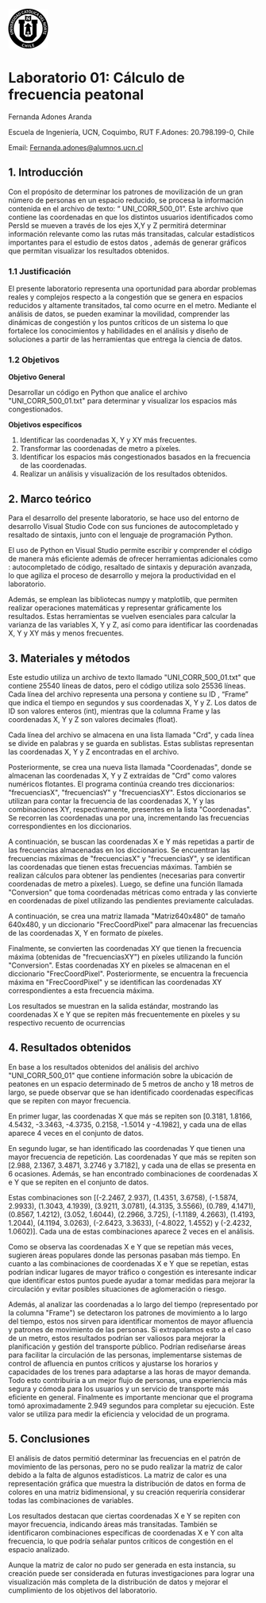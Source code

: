 ![Logo UCN](images/60x60-ucn-negro.png)
# Laboratorio 01: Cálculo de frecuencia peatonal 
Fernanda Adones Aranda

Escuela de Ingeniería, UCN, Coquimbo, RUT F.Adones: 20.798.199-0, Chile

Email: Fernanda.adones@alumnos.ucn.cl

## 1. Introducción 
Con el propósito de determinar los patrones de movilización de un gran número de personas en un espacio reducido, se procesa la información contenida en el archivo de texto: “ UNI_CORR_500_01”. 
Este archivo que contiene las coordenadas en que los distintos usuarios identificados como PersId  se mueven a través de los ejes X,Y y Z permitirá determinar información relevante como las rutas más transitadas,  calcular estadísticos importantes para el estudio de estos datos , además de generar gráficos que permitan visualizar los resultados obtenidos.

### 1.1 Justificación 

El presente laboratorio representa una oportunidad para abordar problemas reales y complejos respecto a la congestión que se genera en espacios reducidos y altamente transitados, tal como ocurre en el metro.
 Mediante el análisis de datos, se pueden examinar la movilidad, comprender las dinámicas de congestión y los puntos críticos de un sistema lo que fortalece los conocimientos y habilidades en el análisis y diseño de soluciones  a partir de las herramientas que entrega la ciencia de datos. 


### 1.2 Objetivos 

**Objetivo General**

Desarrollar un código en Python que analice el archivo "UNI_CORR_500_01.txt" para determinar y visualizar los espacios más congestionados.

**Objetivos específicos**

1.	Identificar las coordenadas X, Y y XY más frecuentes.
2.	Transformar las coordenadas de metro a píxeles.
3.	Identificar los espacios más congestionados basados en la frecuencia de las coordenadas.
4.	Realizar un análisis y visualización de los resultados obtenidos.


## 2. Marco teórico
Para el desarrollo del presente laboratorio, se hace uso del entorno de desarrollo Visual Studio Code con sus funciones de autocompletado y resaltado de sintaxis, junto con el lenguaje de programación Python. 

El uso de Python en Visual Studio permite  escribir y comprender el código de manera más eficiente  además de ofrecer herramientas  adicionales como : autocompletado de código, resaltado de sintaxis y depuración avanzada, lo que agiliza el proceso de desarrollo y mejora la productividad en el laboratorio.

Además, se emplean las bibliotecas numpy y matplotlib, que permiten realizar operaciones matemáticas y representar gráficamente los resultados. Estas herramientas se vuelven esenciales para calcular la varianza de las variables X, Y y Z, así como para identificar las coordenadas X, Y y XY más y menos frecuentes.


## 3. Materiales y métodos
Este estudio utiliza un archivo de texto llamado "UNI_CORR_500_01.txt" que contiene 25540 líneas de datos, pero el código utiliza solo 25536 líneas. Cada línea del archivo representa una persona y contiene su ID , “Frame” que indica el tiempo en segundos y sus coordenadas X, Y y Z. Los datos de ID son valores enteros (int), mientras que la columna Frame y las coordenadas X, Y y Z son valores decimales (float).

Cada línea del archivo se almacena en una lista llamada "Crd", y cada línea se divide en palabras y se guarda en sublistas. Estas sublistas representan las coordenadas X, Y y Z encontradas en el archivo.

Posteriormente, se crea una nueva lista llamada "Coordenadas", donde se almacenan las coordenadas X, Y y Z extraídas de "Crd" como valores numéricos flotantes.
El programa continúa creando tres diccionarios: "frecuenciasX", "frecuenciasY" y "frecuenciasXY". Estos diccionarios se utilizan para contar la frecuencia de las coordenadas X, Y y las combinaciones XY, respectivamente, presentes en la lista "Coordenadas". Se recorren las coordenadas una por una, incrementando las frecuencias correspondientes en los diccionarios.

A continuación, se buscan las coordenadas X e Y más repetidas a partir de las frecuencias almacenadas en los diccionarios. Se encuentran las frecuencias máximas de "frecuenciasX" y "frecuenciasY", y se identifican las coordenadas que tienen estas frecuencias máximas.
También se realizan cálculos para obtener las pendientes (necesarias para convertir coordenadas de metro a píxeles). Luego, se define una función llamada "Conversion" que toma coordenadas métricas como entrada y las convierte en coordenadas de píxel utilizando las pendientes previamente calculadas.

A continuación, se crea una matriz llamada "Matriz640x480" de tamaño 640x480, y un diccionario "FrecCoordPixel" para almacenar las frecuencias de las coordenadas X, Y en formato de píxeles.

Finalmente, se convierten las coordenadas XY que tienen la frecuencia máxima (obtenidas de "frecuenciasXY") en píxeles utilizando la función "Conversion". Estas coordenadas XY en píxeles se almacenan en el diccionario "FrecCoordPixel". Posteriormente, se encuentra la frecuencia máxima en "FrecCoordPixel" y se identifican las coordenadas XY correspondientes a esta frecuencia máxima. 

Los resultados se muestran en la salida estándar, mostrando las coordenadas X e Y que se repiten más frecuentemente en píxeles y su respectivo recuento de ocurrencias


## 4. Resultados obtenidos

En base a los resultados obtenidos del análisis del archivo "UNI_CORR_500_01" que contiene información sobre la ubicación de peatones en un espacio determinado de  5 metros de ancho y 18 metros de largo, se puede observar que se han identificado coordenadas específicas que se repiten con mayor frecuencia.

En primer lugar, las coordenadas X que más se repiten son [0.3181, 1.8166, 4.5432, -3.3463, -4.3735, 0.2158, -1.5014 y -4.1982], y cada una de ellas aparece 4 veces en el conjunto de datos.

En segundo lugar, se han identificado las coordenadas Y que tienen una mayor frecuencia de repetición. Las coordenadas Y que más se repiten son [2.988, 2.1367, 3.4871, 3.2746 y 3.7182], y cada una de ellas se presenta en 6 ocasiones.
Además, se han encontrado combinaciones de coordenadas X e Y que se repiten en el conjunto de datos.

 Estas combinaciones son [(-2.2467, 2.937), (1.4351, 3.6758), (-1.5874, 2.9933), (1.3043, 4.1939), (3.9211, 3.0781), (4.3135, 3.5566), (0.789, 4.1471), (0.8567, 1.4212), (3.052, 1.6044), (2.2966, 3.725), (-1.1189, 4.2663), (1.4193, 1.2044), (4.1194, 3.0263), (-2.6423, 3.3633), (-4.8022, 1.4552) y (-2.4232, 1.0602)]. Cada una de estas combinaciones aparece 2 veces en el análisis.

Como se observa las coordenadas X e Y que se repetían más veces, sugieren áreas populares donde las personas pasaban más tiempo. En cuanto a las combinaciones de coordenadas X e Y que se repetían, estas podrían indicar lugares de mayor tráfico o congestión es interesante indicar que identificar estos puntos puede ayudar a tomar medidas para mejorar la circulación y evitar posibles situaciones de aglomeración o riesgo.

 Además, al analizar las coordenadas a lo largo del tiempo (representado por la columna "Frame") se detectaron los patrones de movimiento a lo largo del tiempo, estos nos sirven para identificar momentos de mayor afluencia y patrones de movimiento de las personas.
Si extrapolamos esto a el caso de un metro, estos resultados podrían ser valiosos para mejorar la planificación y gestión del transporte público. Podrían rediseñarse áreas para facilitar la circulación de las personas, implementarse sistemas de control de afluencia en puntos críticos y ajustarse los horarios y capacidades de los trenes para adaptarse a las horas de mayor demanda. 
Todo esto contribuiría a un mejor flujo de personas, una experiencia más segura y cómoda para los usuarios y un servicio de transporte más eficiente en general.
Finalmente es importante mencionar que el programa tomó aproximadamente 2.949 segundos para completar su ejecución. Este valor se utiliza para medir la eficiencia y velocidad de un programa.



## 5. Conclusiones

El análisis de datos permitió determinar las frecuencias en el patrón de movimiento de las personas, pero no se pudo realizar la matriz de calor debido a la falta de algunos estadísticos. La matriz de calor es una representación gráfica que muestra la distribución de datos en forma de colores en una matriz bidimensional, y su creación requeriría considerar todas las combinaciones de variables.

Los resultados destacan que ciertas coordenadas X e Y se repiten con mayor frecuencia, indicando áreas más transitadas. También se identificaron combinaciones específicas de coordenadas X e Y con alta frecuencia, lo que podría señalar puntos críticos de congestión en el espacio analizado.

Aunque la matriz de calor no pudo ser generada en esta instancia, su creación puede ser considerada en futuras investigaciones para lograr una visualización más completa de la distribución de datos y mejorar el cumplimiento de los objetivos del laboratorio.





